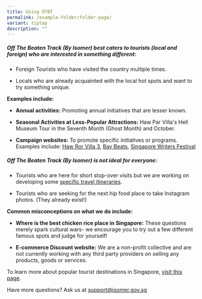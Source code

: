 ```yaml
---
title: Using OTBT
permalink: /example-folder/folder-page/
variant: tiptap
description: ""
---
```

<h5><strong>Off The Beaten Track (By Isomer) best caters to tourists (local and foreign) who are interested in something different:</strong></h5>
<ul data-tight="true" class="tight">
<li>
<p>Foreign Tourists who have visited the country multiple times.</p>
</li>
<li>
<p>Locals who are already acquainted with the local hot spots and want to
try something unique.</p>
<p></p>
</li>
</ul>
<p><strong>Examples include:</strong>
</p>
<ul>
<li>
<p><strong>Annual activities:</strong> Promoting annual initiatives that are
lesser known.</p>
<p></p>
</li>
<li>
<p><strong>Seasonal Activities at Less-Popular Attractions:</strong> Haw Par
Villa's Hell Museum Tour in the Seventh Month (Ghost Month) and October.</p>
<p></p>
</li>
<li>
<p><strong>Campaign websites:</strong> To promote specific initiatives or
programs. Examples include: <a href="https://www.hawparvilla.sg/fat-event/haw-ror-villa-3/?sd=1729278000&amp;ed=1729983600" rel="noopener noreferrer nofollow" target="_blank">Haw Ror Villa 3</a>,
<a href="https://www.esplanade.com/whats-on/festivals-and-series/festivals/2024/baybeats" rel="noopener noreferrer nofollow" target="_blank">Bay Beats</a>, <a href="https://www.singaporewritersfestival.com/" rel="noopener noreferrer nofollow" target="_blank">Singapore Writers Festival</a>
</p>
<p></p>
</li>
</ul>
<h5><strong>Off The Beaten Track (By Isomer) is not ideal for everyone:</strong></h5>
<ul data-tight="true" class="tight">
<li>
<p>Tourists who are here for short stop-over visits but we are working on
developing some <a href="offthebeatentrackin24hours.sg" rel="noopener nofollow" target="_blank">specific travel itineraries</a>.</p>
<p></p>
</li>
<li>
<p>Tourists who are seeking for the next hip food place to take Instagram
photos. (They already exist!)</p>
<p></p>
</li>
</ul>
<p><strong>Common misconceptions on what we do include:</strong>
</p>
<ul>
<li>
<p><strong>Where is the best chicken rice place in Singapore:</strong> These
questions merely spark cultural wars- we encourage you to try out a few
different famous spots and judge for yourself!</p>
</li>
<li>
<p><strong>E-commerce Discount website:</strong> We are a non-profit collective
and are not currently working with any third party providers on selling
any products, goods or services.</p>
</li>
</ul>
<p></p>
<p>To learn more about popular tourist destinations in Singapore, <a href="https://www.visitsingapore.com/" rel="noopener noreferrer nofollow" target="_blank">visit this page</a>.</p>
<p>Have more questions? Ask us at <a href="mailto:%20support@isomer.gov.sg" rel="noopener noreferrer nofollow" target="_blank">support@isomer.gov.sg</a>
</p>
<p></p>
<p></p>